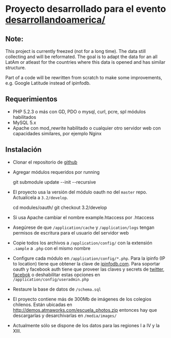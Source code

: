 # Proyecto desarrollado para el evento [desarrollandoamerica/](http://desarrollandoamerica.org/)

## Note:

This project is currently freezed (not for a long time). The data still collecting and will be reformated. The goal is to adapt the data for an all LatAm or atleast for the countries where this data is opened and has similar structure.

Part of a code will be rewritten from scratch to make some improvements, e.g. Google Latitude instead of ipinfodb.

## Requerimientos

* PHP 5.2.3 o más con GD, PDO o mysql, curl, pcre, spl módulos habilitados
* MySQL 5.x
* Apache con mod_rewrite habilitado o cualquier otro servidor web con capacidades similares, por ejemplo Nginx

## Instalación

* Clonar el repositorio de [github](https://github.com/desarrollandoAmericaLatina/escuela-popular)
* Agregar módulos requeridos por running

    git submodule update --init --recursive

* El proyecto usa la versión del módulo oauth no del `master` repo. Actualícela a `3.2/develop`.

    cd modules/oauth/
    git checkout 3.2/develop

* Si usa Apache cambiar el nombre example.htaccess por .htaccess
* Asegúrese de que `/application/cache` y `/application/logs` tengan permisos de escritura para el usuario del servidor web
* Copie todos los archivos a `/application/config/` con la extensión `.sample` a `.php` con el mismo nombre
* Configure cada módulo en `/application/config/*.php`. Para la ipinfo (IP to location) tiene que obtener la clave de [ipinfodb.com](http://ipinfodb.com/account.php). Para soportar oauth y facebook auth tiene que proveer las claves y secrets de [twitter](https://dev.twitter.com/apps), [facebok](https://developers.facebook.com/apps) o deshabilitar estas opciones en  `/application/config/useradmin.php`
* Restaure la base de datos de `/schema.sql`
* El proyecto contiene más de 300Mb de imágenes de los colegios chilenos. Están ubicadas en http://demos.atmaworks.com/escuela_photos.zip entonces hay que descargarlas y desarchivarlas en `/media/images/`
* Actualmente sólo se dispone de los datos para las regiones I a IV y la XIII.
